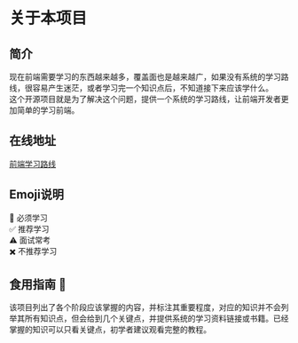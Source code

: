 # 关于本项目
## 简介
现在前端需要学习的东西越来越多，覆盖面也是越来越广，如果没有系统的学习路线，很容易产生迷茫，或者学习完一个知识点后，不知道接下来应该学什么。</br>
这个开源项目就是为了解决这个问题，提供一个系统的学习路线，让前端开发者更加简单的学习前端。
## 在线地址
[前端学习路线](https://leglegend.github.io/web-road-map/)
## Emoji说明 
:triangular_flag_on_post: 必须学习 </br>
:white_check_mark: 推荐学习 </br>
:warning: 面试常考 </br>
:heavy_multiplication_x: 不推荐学习  
## 食用指南 :dart:
该项目列出了各个阶段应该掌握的内容，并标注其重要程度，对应的知识并不会列举其所有知识点，但会给到几个关键点，并提供系统的学习资料链接或书籍。已经掌握的知识可以只看关键点，初学者建议观看完整的教程。
